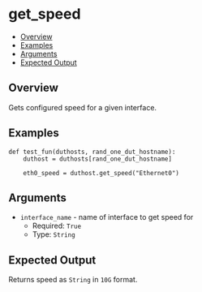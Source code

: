 # get_speed

- [Overview](#overview)
- [Examples](#examples)
- [Arguments](#arguments)
- [Expected Output](#expected-output)

## Overview
Gets configured speed for a given interface.

## Examples
```
def test_fun(duthosts, rand_one_dut_hostname):
    duthost = duthosts[rand_one_dut_hostname]

    eth0_speed = duthost.get_speed("Ethernet0")
```

## Arguments
- `interface_name` - name of interface to get speed for
    - Required: `True`
    - Type: `String`

## Expected Output
Returns speed as `String` in `10G` format.